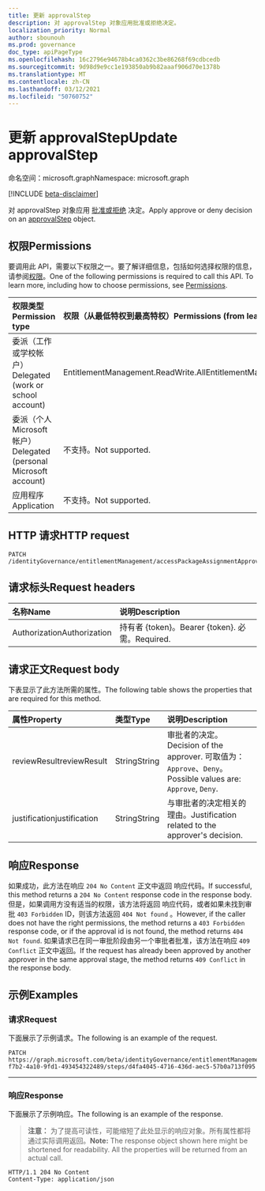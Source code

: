 ```yaml
---
title: 更新 approvalStep
description: 对 approvalStep 对象应用批准或拒绝决定。
localization_priority: Normal
author: sbounouh
ms.prod: governance
doc_type: apiPageType
ms.openlocfilehash: 16c2796e94678b4ca0362c3be86268f69cdbcedb
ms.sourcegitcommit: 9d98d9e9cc1e193850ab9b82aaaf906d70e1378b
ms.translationtype: MT
ms.contentlocale: zh-CN
ms.lasthandoff: 03/12/2021
ms.locfileid: "50760752"
---
```

# <a name="update-approvalstep"></a><span data-ttu-id="e0b5e-103">更新 approvalStep</span><span class="sxs-lookup"><span data-stu-id="e0b5e-103">Update approvalStep</span></span>

<span data-ttu-id="e0b5e-104">命名空间：microsoft.graph</span><span class="sxs-lookup"><span data-stu-id="e0b5e-104">Namespace: microsoft.graph</span></span>

[!INCLUDE [beta-disclaimer](../../includes/beta-disclaimer.md)]

<span data-ttu-id="e0b5e-105">对 approvalStep 对象应用 [批准或拒绝](../resources/approvalStep.md) 决定。</span><span class="sxs-lookup"><span data-stu-id="e0b5e-105">Apply approve or deny decision on an [approvalStep](../resources/approvalStep.md) object.</span></span>

## <a name="permissions"></a><span data-ttu-id="e0b5e-106">权限</span><span class="sxs-lookup"><span data-stu-id="e0b5e-106">Permissions</span></span>

<span data-ttu-id="e0b5e-p101">要调用此 API，需要以下权限之一。要了解详细信息，包括如何选择权限的信息，请参阅[权限](/graph/permissions-reference)。</span><span class="sxs-lookup"><span data-stu-id="e0b5e-p101">One of the following permissions is required to call this API. To learn more, including how to choose permissions, see [Permissions](/graph/permissions-reference).</span></span>

| <span data-ttu-id="e0b5e-109">权限类型</span><span class="sxs-lookup"><span data-stu-id="e0b5e-109">Permission type</span></span>                        | <span data-ttu-id="e0b5e-110">权限（从最低特权到最高特权）</span><span class="sxs-lookup"><span data-stu-id="e0b5e-110">Permissions (from least to most privileged)</span></span> |
|:---------------------------------------|:--------------------------------------------|
| <span data-ttu-id="e0b5e-111">委派（工作或学校帐户）</span><span class="sxs-lookup"><span data-stu-id="e0b5e-111">Delegated (work or school account)</span></span>     | <span data-ttu-id="e0b5e-112">EntitlementManagement.ReadWrite.All</span><span class="sxs-lookup"><span data-stu-id="e0b5e-112">EntitlementManagement.ReadWrite.All</span></span> |
| <span data-ttu-id="e0b5e-113">委派（个人 Microsoft 帐户）</span><span class="sxs-lookup"><span data-stu-id="e0b5e-113">Delegated (personal Microsoft account)</span></span> | <span data-ttu-id="e0b5e-114">不支持。</span><span class="sxs-lookup"><span data-stu-id="e0b5e-114">Not supported.</span></span> |
| <span data-ttu-id="e0b5e-115">应用程序</span><span class="sxs-lookup"><span data-stu-id="e0b5e-115">Application</span></span>                            | <span data-ttu-id="e0b5e-116">不支持。</span><span class="sxs-lookup"><span data-stu-id="e0b5e-116">Not supported.</span></span> |

## <a name="http-request"></a><span data-ttu-id="e0b5e-117">HTTP 请求</span><span class="sxs-lookup"><span data-stu-id="e0b5e-117">HTTP request</span></span>

<!-- { "blockType": "ignored" } -->

```http
PATCH /identityGovernance/entitlementManagement/accessPackageAssignmentApprovals/{id}/steps/{id}
```

## <a name="request-headers"></a><span data-ttu-id="e0b5e-118">请求标头</span><span class="sxs-lookup"><span data-stu-id="e0b5e-118">Request headers</span></span>

| <span data-ttu-id="e0b5e-119">名称</span><span class="sxs-lookup"><span data-stu-id="e0b5e-119">Name</span></span>      |<span data-ttu-id="e0b5e-120">说明</span><span class="sxs-lookup"><span data-stu-id="e0b5e-120">Description</span></span>|
|:----------|:----------|
| <span data-ttu-id="e0b5e-121">Authorization</span><span class="sxs-lookup"><span data-stu-id="e0b5e-121">Authorization</span></span> | <span data-ttu-id="e0b5e-122">持有者 \{token\}。</span><span class="sxs-lookup"><span data-stu-id="e0b5e-122">Bearer \{token\}.</span></span> <span data-ttu-id="e0b5e-123">必需。</span><span class="sxs-lookup"><span data-stu-id="e0b5e-123">Required.</span></span> |

## <a name="request-body"></a><span data-ttu-id="e0b5e-124">请求正文</span><span class="sxs-lookup"><span data-stu-id="e0b5e-124">Request body</span></span>

<span data-ttu-id="e0b5e-125">下表显示了此方法所需的属性。</span><span class="sxs-lookup"><span data-stu-id="e0b5e-125">The following table shows the properties that are required for this method.</span></span>

| <span data-ttu-id="e0b5e-126">属性</span><span class="sxs-lookup"><span data-stu-id="e0b5e-126">Property</span></span>       | <span data-ttu-id="e0b5e-127">类型</span><span class="sxs-lookup"><span data-stu-id="e0b5e-127">Type</span></span>    |<span data-ttu-id="e0b5e-128">说明</span><span class="sxs-lookup"><span data-stu-id="e0b5e-128">Description</span></span>|
|:---------------|:--------|:----------|
| <span data-ttu-id="e0b5e-129">reviewResult</span><span class="sxs-lookup"><span data-stu-id="e0b5e-129">reviewResult</span></span> | <span data-ttu-id="e0b5e-130">String</span><span class="sxs-lookup"><span data-stu-id="e0b5e-130">String</span></span> | <span data-ttu-id="e0b5e-131">审批者的决定。</span><span class="sxs-lookup"><span data-stu-id="e0b5e-131">Decision of the approver.</span></span> <span data-ttu-id="e0b5e-132">可取值为：`Approve`、`Deny`。</span><span class="sxs-lookup"><span data-stu-id="e0b5e-132">Possible values are: `Approve`, `Deny`.</span></span>|
| <span data-ttu-id="e0b5e-133">justification</span><span class="sxs-lookup"><span data-stu-id="e0b5e-133">justification</span></span> | <span data-ttu-id="e0b5e-134">String</span><span class="sxs-lookup"><span data-stu-id="e0b5e-134">String</span></span> | <span data-ttu-id="e0b5e-135">与审批者的决定相关的理由。</span><span class="sxs-lookup"><span data-stu-id="e0b5e-135">Justification related to the approver's decision.</span></span> |


## <a name="response"></a><span data-ttu-id="e0b5e-136">响应</span><span class="sxs-lookup"><span data-stu-id="e0b5e-136">Response</span></span>

<span data-ttu-id="e0b5e-137">如果成功，此方法在响应 `204 No Content` 正文中返回 响应代码。</span><span class="sxs-lookup"><span data-stu-id="e0b5e-137">If successful, this method returns a `204 No Content` response code in the response body.</span></span> <span data-ttu-id="e0b5e-138">但是，如果调用方没有适当的权限，该方法将返回 响应代码，或者如果未找到审批 `403 Forbidden` ID，则该方法返回 `404 Not found` 。</span><span class="sxs-lookup"><span data-stu-id="e0b5e-138">However, if the caller does not have the right permissions, the method returns a `403 Forbidden` response code, or if the approval id is not found, the method returns `404 Not found`.</span></span> <span data-ttu-id="e0b5e-139">如果请求已在同一审批阶段由另一个审批者批准，该方法在响应 `409 Conflict` 正文中返回。</span><span class="sxs-lookup"><span data-stu-id="e0b5e-139">If the request has already been approved by another approver in the same approval stage, the method returns `409 Conflict` in the response body.</span></span>

## <a name="examples"></a><span data-ttu-id="e0b5e-140">示例</span><span class="sxs-lookup"><span data-stu-id="e0b5e-140">Examples</span></span>

### <a name="request"></a><span data-ttu-id="e0b5e-141">请求</span><span class="sxs-lookup"><span data-stu-id="e0b5e-141">Request</span></span>

<span data-ttu-id="e0b5e-142">下面展示了示例请求。</span><span class="sxs-lookup"><span data-stu-id="e0b5e-142">The following is an example of the request.</span></span>

<!-- {
  "blockType": "request",
  "name": "patch_approvalstep"
}-->

```msgraph-interactive
PATCH https://graph.microsoft.com/beta/identityGovernance/entitlementManagement/accessPackageAssignmentApprovals/abd306ef-f7b2-4a10-9fd1-493454322489/steps/d4fa4045-4716-436d-aec5-57b0a713f095
```
---


### <a name="response"></a><span data-ttu-id="e0b5e-143">响应</span><span class="sxs-lookup"><span data-stu-id="e0b5e-143">Response</span></span>

<span data-ttu-id="e0b5e-144">下面展示了示例响应。</span><span class="sxs-lookup"><span data-stu-id="e0b5e-144">The following is an example of the response.</span></span>

> <span data-ttu-id="e0b5e-p105">**注意：** 为了提高可读性，可能缩短了此处显示的响应对象。所有属性都将通过实际调用返回。</span><span class="sxs-lookup"><span data-stu-id="e0b5e-p105">**Note:** The response object shown here might be shortened for readability. All the properties will be returned from an actual call.</span></span>

<!-- {
  "blockType": "response",
  "truncated": true
} -->

```http
HTTP/1.1 204 No Content
Content-Type: application/json
```

<!-- uuid: 16cd6b66-4b1a-43a1-adaf-3a886856ed98
2021-02-12 14:57:30 UTC -->
<!-- {
  "type": "#page.annotation",
  "description": "patch approvalStep",
  "keywords": "",
  "section": "documentation",
  "tocPath": ""
}-->
